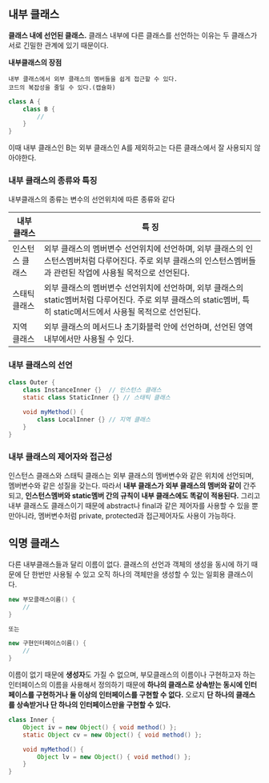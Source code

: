 ## 내부 클래스
**클래스 내에 선언된 클래스.**
클래스 내부에 다른 클래스를 선언하는 이유는 두 클래스가 서로 긴밀한 관계에 있기 때문이다.

**내부클래스의 장점**
```
내부 클래스에서 외부 클래스의 멤버들을 쉽게 접근할 수 있다.
코드의 복잡성을 줄일 수 있다.(캡슐화)
```
```java
class A {
	class B {
    	//
    }
}
```
이때 내부 클래스인 B는 외부 클래스인 A를 제외하고는 다른 클래스에서 잘 사용되지 않아야한다.

### 내부 클래스의 종류와 특징
내부클래스의 종류는 변수의 선언위치에 따른 종류와 같다

|내부 클래스|특 징|
|----|----|
|인스턴스 클래스|외부 클래스의 멤버변수 선언위치에 선언하며, 외부 클래스의 인스턴스멤버처럼 다루어진다. 주로 외부 클래스의 인스턴스멤버들과 관련된 작업에 사용될 목적으로 선언된다.|
|스태틱 클래스|외부 클래스의 멤버변수 선언위치에 선언하며, 외부 클래스의 static멤버처럼 다루어진다. 주로 외부 클래스의 static멤버, 특히 static메서드에서 사용될 목적으로 선언된다.|
|지역 클래스|외부 클래스의 메서드나 초기화블럭 안에 선언하며, 선언된 영역 내부에서만 사용될 수 있다.|

### 내부 클래스의 선언

```java
class Outer {
    class InstanceInner {}	// 인스턴스 클래스
    static class StaticInner {} // 스태틱 클래스
    
    void myMethod() {
    	class LocalInner {} // 지역 클래스
    }
}
```

### 내부 클래스의 제어자와 접근성
인스턴스 클래스와 스태틱 클래스는 외부 클래스의 멤버변수와 같은 위치에 선언되며, 멤버변수와 같은 성질을 갖는다. 따라서 **내부 클래스가 외부 클래스의 멤버와 같이** 간주되고, **인스턴스멤버와 static멤버 간의 규칙이 내부 클래스에도 똑같이 적용된다.**
그리고 내부 클래스도 클래스이기 때문에 abstract나 final과 같은 제어자를 사용할 수 있을 뿐만아니라, 멤버변수처럼 private, protected과 접근제어자도 사용이 가능하다.

## 익명 클래스
다른 내부클래스들과 달리 이름이 없다. 클래스의 선언과 객체의 생성을 동시에 하기 때문에 단 한번만 사용될 수 있고 오직 하나의 객체만을 생성할 수 있는 일회용 클래스이다.

```java
new 부모클래스이름() {
	//
}

또는

new 구현인터페이스이름() {
	//
}
```
이름이 없기 때문에 **생성자**도 가질 수 없으며, 부모클래스의 이름이나 구현하고자 하는 인터페이스의 이름을 사용해서 정의하기 때문에 **하나의 클래스로 상속받는 동시에 인터페이스를 구현하거나 둘 이상의 인터페이스를 구현할 수 없다.** 오로지 **단 하나의 클래스를 상속받거나 단 하나의 인터페이스만을 구현할 수 있다.**

```java
class Inner {
    Object iv = new Object() { void method() };
    static Object cv = new Object() { void method() };

    void myMethod() {
    	Object lv = new Object() { void method() };
	}
}
```
